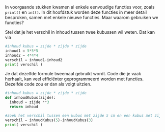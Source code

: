 In voorgaande stukken kwamen al enkele eenvoudige functies voor, zoals `print()` en `int()`. 
In dit hoofdstuk worden deze functies in meer detail besproken, samen met enkele nieuwe functies.
Maar waarom gebruiken we functies?

Stel dat je het verschil in inhoud tussen twee kubussen wil weten. Dat kan via
```python
#inhoud kubus = zijde * zijde * zijde
inhoud1 = 5*5*5
inhoud2 = 4*4*4
verschil = inhoud1-inhoud2
print( verschil )
```
Je dat dezelfde formule tweemaal gebruikt wordt. Code die je vaak herhaalt, kan veel efficiënter geprogrammeerd worden met functies. Dezelfde code zou er dan als volgt uitzien.

```python
#inhoud kubus = zijde * zijde * zijde
def inhoudKubus(zijde):
  inhoud = zijde **3
  return inhoud

#zoek het verschil tussen een kubus met zijde 5 cm en een kubus met zijde 3 cm
verschil = inhoudKubus(5)-inhoudKubus(3)
print( verschil )
```
